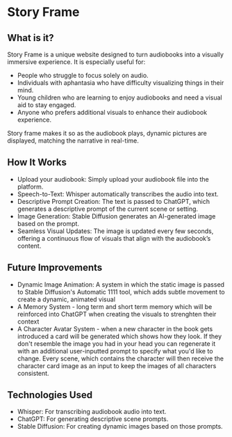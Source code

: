 # Story Frame
## What is it?
Story Frame is a unique website designed to turn audiobooks into a visually immersive experience. It is especially useful for:

- People who struggle to focus solely on audio.
- Individuals with aphantasia who have difficulty visualizing things in their mind.
- Young children who are learning to enjoy audiobooks and need a visual aid to stay engaged.
- Anyone who prefers additional visuals to enhance their audiobook experience.

Story frame makes it so as the audiobook plays, dynamic pictures are displayed, matching the narrative in real-time.

## How It Works
- Upload your audiobook: Simply upload your audiobook file into the platform.
- Speech-to-Text: Whisper automatically transcribes the audio into text.
- Descriptive Prompt Creation: The text is passed to ChatGPT, which generates a descriptive prompt of the current scene or setting.
- Image Generation: Stable Diffusion generates an AI-generated image based on the prompt.
- Seamless Visual Updates: The image is updated every few seconds, offering a continuous flow of visuals that align with the audiobook’s content.

## Future Improvements
- Dynamic Image Animation: A system in which the static image is passed to Stable Diffusion's Automatic 1111 tool, which adds subtle movement to create a dynamic, animated visual
- A Memory System - long term and short term memory which will be reinforced into ChatGPT when creating the visuals to strenghten their context
- A Character Avatar System - when a new character in the book gets introduced a card will be generated which shows how they look. If they don't resemble the image you had in your head you can regenerate it with an additional user-inputted prompt to specify what you'd like to change. Every scene, which contains the character will then receive the character card image as an input to keep the images of all characters consistent.

## Technologies Used
- Whisper: For transcribing audiobook audio into text.
- ChatGPT: For generating descriptive scene prompts.
- Stable Diffusion: For creating dynamic images based on those prompts.
  
